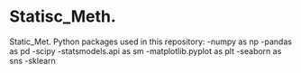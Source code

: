 # Statisc_Meth.
Static_Met.
Python packages used in this repository:
-numpy as np
-pandas as pd
-scipy
-statsmodels.api as sm
-matplotlib.pyplot as plt
-seaborn as sns
-sklearn
